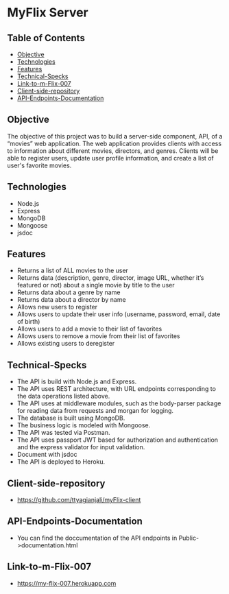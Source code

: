 # MyFlix Server
## Table of Contents
- [Objective](#Objective)
- [Technologies](#Technologies)
- [Features](#Features)
- [Technical-Specks](#Technical-Specks)
- [Link-to-m-Flix-007](#Link-to-m-Flix-007)
- [Client-side-repository](#Client-side-repository)
- [API-Endpoints-Documentation](#API-Endpoints-Documentation)


## Objective
The objective of this project was to build a server-side component, API, of a “movies” web application. The web application provides clients with access to information about different movies, directors, and genres. Clients will be able to register users, update user profile information, and create a list of user's favorite movies.

## Technologies
- Node.js
- Express
- MongoDB
- Mongoose
- jsdoc 

## Features
- Returns a list of ALL movies to the user
- Returns data (description, genre, director, image URL, whether it’s featured or not) about a
single movie by title to the user
- Returns data about a genre by name
- Returns data about a director by name
- Allows new users to register
- Allows users to update their user info (username, password, email, date of birth)
- Allows users to add a movie to their list of favorites
- Allows users to remove a movie from their list of favorites
- Allows existing users to deregister
## Technical-Specks
- The API is build with Node.js and Express.
- The API uses REST architecture, with URL endpoints corresponding to the data
operations listed above.
- The API uses at middleware modules, such as the body-parser package for
reading data from requests and morgan for logging.
- The database is built using MongoDB.
- The business logic is modeled with Mongoose.
- The API was tested via Postman.
- The API uses passport JWT based for authorization and authentication and the express validator for input validation.
- Document with jsdoc
- The API is deployed to Heroku.
## Client-side-repository
- https://github.com/ttyagianjali/myFlix-client
## API-Endpoints-Documentation
- You can find the doccumentation of the API endpoints in Public->documentation.html
## Link-to-m-Flix-007
- https://my-flix-007.herokuapp.com
